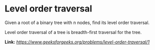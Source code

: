 # Level order traversal
Given a root of a binary tree with n nodes, find its level order traversal.  
  
Level order traversal of a tree is breadth-first traversal for the tree.  
  
**Link:** _https://www.geeksforgeeks.org/problems/level-order-traversal/1_
